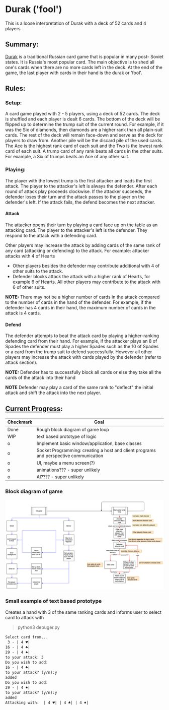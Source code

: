 # Durak ('fool')
This is a loose interpretation of Durak with a deck of 52 cards and 4 players.
## Summary:
 [Durak](https://en.wikipedia.org/wiki/Durak) is a traditional Russian card game that is popular in many post- Soviet states. It is Russia's most popular card. The main objective is to shed all one's cards when there are no more cards left in the deck. At the end of the game, the last player with cards in their hand is the durak or 'fool'.
## Rules:
### Setup:
A card game played with 2 - 5 players, using a deck of 52 cards. The deck is shuffled and each player is dealt 6 cards. The bottom of the deck will be flipped up to determine the trump suit of the current round. For example, if it was the Six of diamonds, then diamonds are a higher rank than all plain-suit cards. The rest of the deck will remain face-down and serve as the deck for players to draw from. Another pile will be the discard pile of the used cards.
The Ace is the highest rank card of each suit and the Two is the lowest rank card of each suit. A trump card of any rank beats all cards in the other suits. For example, a Six of trumps beats an Ace of any other suit.
### Playing:
The player with the lowest trump is the first attacker and leads the first attack. The player to the attacker's left is always the defender. After each round of attack play proceeds clockwise. If the attacker succeeds, the defender loses their turn and the attack passes to the player on the defender's left. If the attack fails, the defend becomes the next attacker.
#### Attack
The attacker opens their turn by playing a card face up on the table as an attacking card. The player to the attacker's left is the defender. They respond to the attack with a defending card.

Other players may increase the attack by adding cards of the same rank of any card (attacking or defending) to the attack.
For example: attacker attacks with 4 of Hearts
* Other players besides the defender may contribute additional with 4 of other suits to the attack.
* Defender blocks attack the attack with a higher rank of Hearts, for example 6 of Hearts. All other players may contribute to the attack with  6 of other suits.

**NOTE:** There may not be a higher number of cards in the attack compared to the number of cards in the hand of the defender. For example, if the defender has 4 cards in their hand, the maximum number of cards in the attack is 4 cards.
#### Defend
The defender attempts to beat the attack card by playing a higher-ranking defending card from their hand. For example, if the attacker plays an 8 of Spades the defender must play a higher Spades such as the 10 of Spades or a card from the trump suit to defend successfully.  However all other players may increase the attack with cards played by the defender (refer to attack section).

**NOTE:** Defender has to successfully block all cards or else they take all the cards of the attack into their hand

**NOTE** Defender may play a card of the same rank to "deflect" the initial attack and shift the attack into the next player.

## [Current Progress](https://trello.com/b/8bwXfL5C/personal-ideas):
Checkmark  | Goal
--- | -----------------------
Done | Rough block diagram of game loop
WIP| text based prototype of logic
o | Implement basic window/application, base classes
o | Socket Programming: creating a host and client programs and perspective communication
o | UI, maybe a menu screen(?)
o | animations??? - super unlikely
o | AI???? - super unlikely

### Block diagram of game
![:)](https://github.com/AnthonyChen00/Durak/blob/master/assets/workflow.png)

### Small example of text based prototype
Creates a hand with 3 of the same ranking cards and informs user to select card to attack with
>python3 debuger.py
```
Select card from...
 3 - | 4 ♥|
16 - | 4 ♣|
29 - | 4 ♠|
to your attack: 3
Do you wish to add:
16 - | 4 ♣|
to your attack? (y/n):y
added
Do you wish to add:
29 - | 4 ♠|
to your attack? (y/n):y
added
Attacking with:  | 4 ♥| | 4 ♣| | 4 ♠|
```
